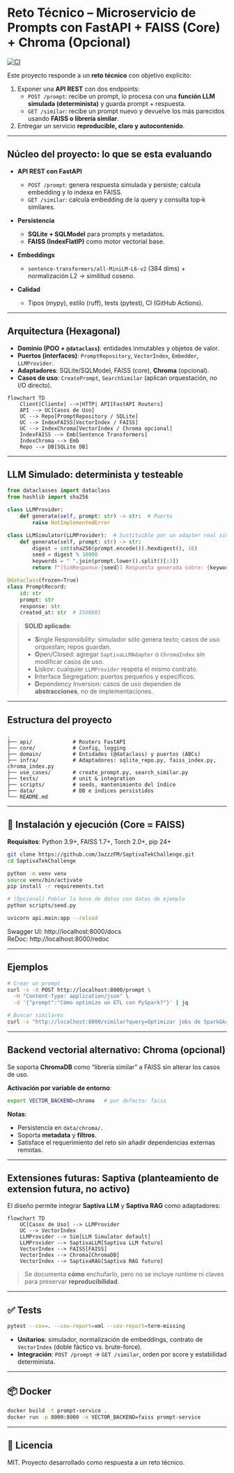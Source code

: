 # Reto Técnico – Microservicio de Prompts con FastAPI + FAISS (Core) + Chroma (Opcional)

[![CI](https://github.com/JazzzFM/SaptivaTekChallenge/actions/workflows/ci.yml/badge.svg)](https://github.com/JazzzFM/SaptivaTekChallenge/actions/workflows/ci.yml)

Este proyecto responde a un **reto técnico** con objetivo explícito:

1. Exponer una **API REST** con dos endpoints:
   - `POST /prompt`: recibe un prompt, lo procesa con una **función LLM simulada (determinista)** y guarda prompt + respuesta.
   - `GET /similar`: recibe un prompt nuevo y devuelve los más parecidos usando **FAISS o librería similar**.
2. Entregar un servicio **reproducible, claro y autocontenido**.

---

## Núcleo del proyecto: lo que se esta evaluando

- **API REST con FastAPI**
  - `POST /prompt`: genera respuesta simulada y persiste; calcula embedding y lo indexa en FAISS.
  - `GET /similar`: calcula embedding de la query y consulta top‑k similares.

- **Persistencia**
  - **SQLite + SQLModel** para prompts y metadatos.
  - **FAISS (IndexFlatIP)** como motor vectorial base.

- **Embeddings**
  - `sentence-transformers/all-MiniLM-L6-v2` (384 dims) + normalización L2 → similitud coseno.

- **Calidad**
  - Tipos (mypy), estilo (ruff), tests (pytest), CI (GitHub Actions).

---

## Arquitectura (Hexagonal)

- **Dominio (POO + `@dataclass`)**: entidades inmutables y objetos de valor.
- **Puertos (interfaces)**: `PromptRepository`, `VectorIndex`, `Embedder`, `LLMProvider`.
- **Adaptadores**: SQLite/SQLModel, FAISS (core), **Chroma** (opcional).
- **Casos de uso**: `CreatePrompt`, `SearchSimilar` (aplican orquestación, no I/O directo).

```mermaid
flowchart TD
    Client[Cliente] -->|HTTP| API[FastAPI Routers]
    API --> UC[Casos de Uso]
    UC --> Repo[PromptRepository / SQLite]
    UC --> IndexFAISS[VectorIndex / FAISS]
    UC --> IndexChroma[VectorIndex / Chroma opcional]
    IndexFAISS --> Emb[Sentence Transformers]
    IndexChroma --> Emb
    Repo --> DB[SQLite DB]
```

---

## LLM Simulado: determinista y testeable

```python
from dataclasses import dataclass
from hashlib import sha256

class LLMProvider:
    def generate(self, prompt: str) -> str:  # Puerto
        raise NotImplementedError

class LLMSimulator(LLMProvider):  # Sustituible por un adapter real sin tocar los casos de uso
    def generate(self, prompt: str) -> str:
        digest = int(sha256(prompt.encode()).hexdigest(), 16)
        seed = digest % 10000
        keywords = " ".join(prompt.lower().split()[:3])
        return f"[SimResponse-{seed}] Respuesta generada sobre: {keywords}"

@dataclass(frozen=True)
class PromptRecord:
    id: str
    prompt: str
    response: str
    created_at: str  # ISO8601
```

> **SOLID aplicado**: 
> - **S**ingle Responsibility: simulador sólo genera texto; casos de uso orquestan; repos guardan.
> - **O**pen/Closed: agregar `SaptivaLLMAdapter` o `ChromaIndex` sin modificar casos de uso.
> - **L**iskov: cualquier `LLMProvider` respeta el mismo contrato.
> - **I**nterface Segregation: puertos pequeños y específicos.
> - **D**ependency Inversion: casos de uso dependen de **abstracciones**, no de implementaciones.

---

## Estructura del proyecto

```
.
├── api/             # Routers FastAPI
├── core/            # Config, logging
├── domain/          # Entidades (@dataclass) y puertos (ABCs)
├── infra/           # Adaptadores: sqlite_repo.py, faiss_index.py, chroma_index.py
├── use_cases/       # create_prompt.py, search_similar.py
├── tests/           # unit & integration
├── scripts/         # seeds, mantenimiento del índice
├── data/            # DB e índices persistidos
└── README.md
```

---

## 🔧 Instalación y ejecución (Core = FAISS)

**Requisitos**: Python 3.9+, FAISS 1.7+, Torch 2.0+, pip 24+

```bash
git clone https://github.com/JazzzFM/SaptivaTekChallenge.git
cd SaptivaTekChallenge

python -m venv venv
source venv/bin/activate
pip install -r requirements.txt

# (Opcional) Poblar la base de datos con datos de ejemplo
python scripts/seed.py

uvicorn api.main:app --reload
```

Swagger UI: http://localhost:8000/docs  
ReDoc: http://localhost:8000/redoc

---

## Ejemplos

```bash
# Crear un prompt
curl -s -X POST http://localhost:8000/prompt \
  -H "Content-Type: application/json" \
  -d '{"prompt":"Cómo optimizo un ETL con PySpark?"}' | jq

# Buscar similares
curl -s "http://localhost:8000/similar?query=Optimizar jobs de Spark&k=3" | jq
```

---

## Backend vectorial alternativo: Chroma (opcional)

Se soporta **ChromaDB** como “librería similar” a FAISS sin alterar los casos de uso.

**Activación por variable de entorno**:
```bash
export VECTOR_BACKEND=chroma   # por defecto: faiss
```

**Notas**:
- Persistencia en `data/chroma/`.
- Soporta **metadata** y **filtros**.
- Satisface el requerimiento del reto sin añadir dependencias externas remotas.

---

## Extensiones futuras: Saptiva (planteamiento de extension futura, no activo)

El diseño permite integrar **Saptiva LLM** y **Saptiva RAG** como adaptadores:

```mermaid
flowchart TD
    UC[Casos de Uso] --> LLMProvider
    UC --> VectorIndex
    LLMProvider --> Sim[LLM Simulator default]
    LLMProvider --> SaptivaLLM[Saptiva LLM futuro]
    VectorIndex --> FAISS[FAISS]
    VectorIndex --> Chroma[ChromaDB]
    VectorIndex --> SaptivaRAG[Saptiva RAG futuro]
```

> Se documenta **cómo** enchufarlo, pero no se incluye runtime ni claves para preservar **reproducibilidad**.

---

## ✅ Tests

```bash
pytest --cov=. --cov-report=xml --cov-report=term-missing
```

- **Unitarios**: simulador, normalización de embeddings, contrato de `VectorIndex` (doble fáctico vs. brute-force).
- **Integración**: `POST /prompt` → `GET /similar`, orden por score y estabilidad determinista.

---

## 📦 Docker

```bash
docker build -t prompt-service .
docker run -p 8000:8000 -e VECTOR_BACKEND=faiss prompt-service
```



---

## 📜 Licencia

MIT. Proyecto desarrollado como respuesta a un reto técnico.
